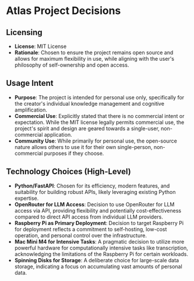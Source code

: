 # Atlas Project Decisions

## Licensing

- **License**: MIT License
- **Rationale**: Chosen to ensure the project remains open source and allows for maximum flexibility in use, while aligning with the user's philosophy of self-ownership and open access.

## Usage Intent

- **Purpose**: The project is intended for personal use only, specifically for the creator's individual knowledge management and cognitive amplification.
- **Commercial Use**: Explicitly stated that there is no commercial intent or expectation. While the MIT license legally permits commercial use, the project's spirit and design are geared towards a single-user, non-commercial application.
- **Community Use**: While primarily for personal use, the open-source nature allows others to use it for their own single-person, non-commercial purposes if they choose.

## Technology Choices (High-Level)

- **Python/FastAPI**: Chosen for its efficiency, modern features, and suitability for building robust APIs, likely leveraging existing Python expertise.
- **OpenRouter for LLM Access**: Decision to use OpenRouter for LLM access via API, providing flexibility and potentially cost-effectiveness compared to direct API access from individual LLM providers.
- **Raspberry Pi as Primary Deployment**: Decision to target Raspberry Pi for deployment reflects a commitment to self-hosting, low-cost operation, and personal control over the infrastructure.
- **Mac Mini M4 for Intensive Tasks**: A pragmatic decision to utilize more powerful hardware for computationally intensive tasks like transcription, acknowledging the limitations of the Raspberry Pi for certain workloads.
- **Spinning Disks for Storage**: A deliberate choice for large-scale data storage, indicating a focus on accumulating vast amounts of personal data.